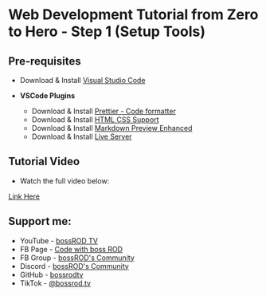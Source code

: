 # Web Development Tutorial from Zero to Hero - Step 1 (Setup Tools)

## Pre-requisites

- Download & Install [Visual Studio Code](https://code.visualstudio.com/download)

- **VSCode Plugins**
  - Download & Install [Prettier - Code formatter](https://marketplace.visualstudio.com/items?itemName=esbenp.prettier-vscode)
  - Download & Install [HTML CSS Support](https://marketplace.visualstudio.com/items?itemName=ecmel.vscode-html-css)
  - Download & Install [Markdown Preview Enhanced](https://marketplace.visualstudio.com/items?itemName=shd101wyy.markdown-preview-enhanced)
  - Download & Install [Live Server](https://marketplace.visualstudio.com/items?itemName=ritwickdey.LiveServer)

## Tutorial Video

- Watch the full video below:

[Link Here](https://www.youtube.com/bossrodtv)

## Support me:

- YouTube - [bossROD TV](https://www.youtube.com/bossrodtv)
- FB Page - [Code with boss ROD](https://www.facebook.com/codewithbossrod)
- FB Group - [bossROD's Community](https://www.facebook.com/groups/bossrodscommunity)
- Discord - [bossROD's Community](https://discord.gg/kvZQQzBFhD)
- GitHub - [bossrodtv](https://www.github.com/bossrodtv)
- TikTok - [@bossrod.tv](https://www.tiktok.com/@bossrod.tv)
